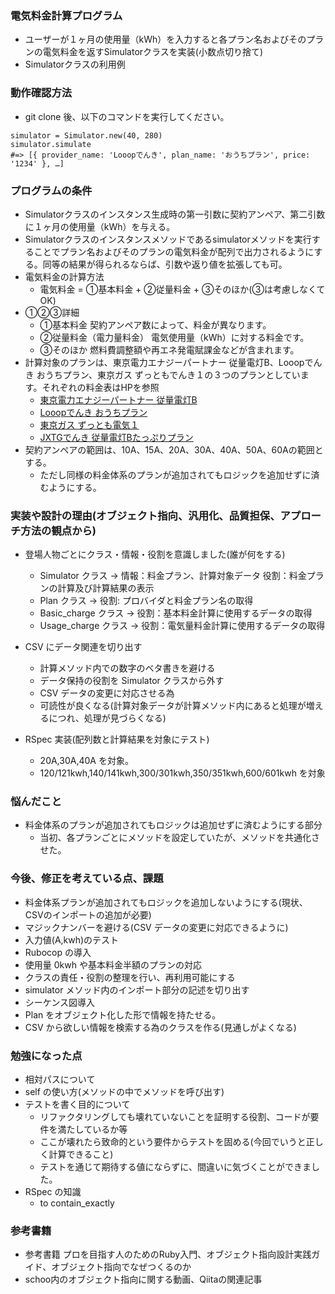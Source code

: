 ### 電気料金計算プログラム
- ユーザーが１ヶ月の使用量（kWh）を入力すると各プラン名およびそのプランの電気料金を返すSimulatorクラスを実装(小数点切り捨て)
- Simulatorクラスの利用例

### 動作確認方法
- git clone 後、以下のコマンドを実行してください。

```
simulator = Simulator.new(40, 280)
simulator.simulate
#=> [{ provider_name: 'Looopでんき', plan_name: 'おうちプラン', price: '1234' }, …]
```

### プログラムの条件
- Simulatorクラスのインスタンス生成時の第一引数に契約アンペア、第二引数に１ヶ月の使用量（kWh）を与える。
- Simulatorクラスのインスタンスメソッドであるsimulatorメソッドを実行することでプラン名およびそのプランの電気料金が配列で出力されるようにする。同等の結果が得られるならば、引数や返り値を拡張しても可。
- 電気料金の計算方法
  - 電気料金 = ①基本料金 + ②従量料金 + ③そのほか(③は考慮しなくてOK)
- ①②③詳細
  - ①基本料金 契約アンペア数によって、料金が異なります。
  - ②従量料金（電力量料金） 電気使用量（kWh）に対する料金です。
  - ③そのほか 燃料費調整額や再エネ発電賦課金などが含まれます。
- 計算対象のプランは、東京電力エナジーパートナー 従量電灯B、Looopでんき おうちプラン、東京ガス ずっともでんき１の３つのプランとしています。それぞれの料金表はHPを参照
  - [東京電力エナジーパートナー 従量電灯B](http://www.tepco.co.jp/ep/private/plan/old01.html)
  - [Looopでんき おうちプラン](https://looop-denki.com/low-v/plan/)
  - [東京ガス ずっとも電気１](https://home.tokyo-gas.co.jp/power/ryokin/menu_waribiki/menu1.html)
  - [JXTGでんき 従量電灯Bたっぷりプラン](https://mydenki.jp/files/plan_tappuri.pdf) 
- 契約アンペアの範囲は、10A、15A、20A、30A、40A、50A、60Aの範囲とする。
  - ただし同様の料金体系のプランが追加されてもロジックを追加せずに済むようにする。

### 実装や設計の理由(オブジェクト指向、汎用化、品質担保、アプローチ方法の観点から)

- 登場人物ごとにクラス・情報・役割を意識しました(誰が何をする)

  - Simulator クラス → 情報：料金プラン、計算対象データ 役割：料金プランの計算及び計算結果の表示
  - Plan クラス → 役割: プロバイダと料金プラン名の取得
  - Basic_charge クラス → 役割：基本料金計算に使用するデータの取得
  - Usage_charge クラス → 役割：電気量料金計算に使用するデータの取得

- CSV にデータ関連を切り出す

  - 計算メソッド内での数字のベタ書きを避ける
  - データ保持の役割を Simulator クラスから外す
  - CSV データの変更に対応させる為
  - 可読性が良くなる(計算対象データが計算メソッド内にあると処理が増えるにつれ、処理が見づらくなる)

- RSpec 実装(配列数と計算結果を対象にテスト)
  - 20A,30A,40A を対象。
  - 120/121kwh,140/141kwh,300/301kwh,350/351kwh,600/601kwh を対象

### 悩んだこと
- 料金体系のプランが追加されてもロジックは追加せずに済むようにする部分
  - 当初、各プランごとにメソッドを設定していたが、メソッドを共通化させた。

### 今後、修正を考えている点、課題

- 料金体系プランが追加されてもロジックを追加しないようにする(現状、CSVのインポートの追加が必要)
- マジックナンバーを避ける(CSV データの変更に対応できるように)
- 入力値(A,kwh)のテスト
- Rubocop の導入
- 使用量 0kwh や基本料金半額のプランの対応
- クラスの責任・役割の整理を行い、再利用可能にする
- simulator メソッド内のインポート部分の記述を切り出す
- シーケンス図導入
- Plan をオブジェクト化した形で情報を持たせる。
- CSV から欲しい情報を検索する為のクラスを作る(見通しがよくなる)

### 勉強になった点

- 相対パスについて
- self の使い方(メソッドの中でメソッドを呼び出す)
- テストを書く目的について
  - リファクタリングしても壊れていないことを証明する役割、コードが要件を満たしているか等
  - ここが壊れたら致命的という要件からテストを固める(今回でいうと正しく計算できること)
  - テストを通じて期待する値にならずに、間違いに気づくことができました。
- RSpec の知識
  - to contain_exactly

### 参考書籍
- 参考書籍 プロを目指す人のためのRuby入門、オブジェクト指向設計実践ガイド、オブジェクト指向でなぜつくるのか
- schoo内のオブジェクト指向に関する動画、Qiitaの関連記事
















